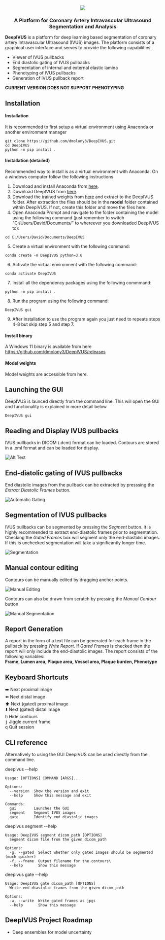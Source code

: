 <p align="center">
  <br> 
  <img src="/Media/DeepIVUS_logo.png">
  <br>
<p>
<h3 align="center">A Platform for Coronary Artery Intravascular Ultrasound Segmentation and Analysis </h3>

**DeepIVUS** is a platform for deep learning based segmentation of coronary artery Intravascular Ultrasound (IVUS) images. The platform consists of a graphical user interface and serves to provide the following capabilities. 

* Viewer of IVUS pullbacks
* End diastolic gating of IVUS pullbacks
* Segmentation of internal and external elastic lamina
* Phenotyping of IVUS pullbacks
* Generation of IVUS pullback report

**CURRENT VERSION DOES NOT SUPPORT PHENOTYPING**

## Installation

#### Installation
It is recommended to first setup a virtual environment using Anaconda or another environment manager
```
git clone https://github.com/dmolony3/DeepIVUS.git
cd DeepIVUS
python -m pip install .
```

#### Installation (detailed)
Recommended way to install is as a virtual environment with Anaconda.
On a windows computer follow the following instructions
1. Download and install Anaconda from [here](https://www.anaconda.com/distribution/#download-section).
2. Download DeepIVUS from [here](https://github.com/dmolony3/DeepIVUS/archive/master.zip).
3. Download the trained weights from [here](https://drive.google.com/open?id=1GlMc7uqZhI6yt9PFv-HhrO14PXDqA4FL) and extract to the DeepIVUS folder. After extraction the files should be in the **model** folder contained within DeepIVUS. If not, create this folder and move the files here.
4. Open Anaconda Prompt and navigate to the folder containing the model using the following command (just remember to switch "C:/Users/David/Documents/" to whereever you downloaded DeepIVUS to):
```
cd C:/Users/David/Documents/DeepIVUS
```
5. Create a virtual environment with the following command:
```
conda create -n DeepIVUS python=3.6
```
6. Activate the virtual environment with the following command:
```
conda activate DeepIVUS
```
7. Install all the dependency packages using the following commmand:
```
python -m pip install .
```
8. Run the program using the following command:
```
DeepIVUS gui
```
9. After installation to use the program again you just need to repeats steps 4-8 but skip step 5 and step 7.


#### Install binary
A Windows 11 binary is available from here
https://github.com/dmolony3/DeepIVUS/releases

#### Model weights
Model weights are accessible from here.


## Launching the GUI
DeepIVUS is launced directly from the command line. This will open the GUI and functionality is explained in more detail below 
```
DeepIVUS gui
```

## Reading and Display IVUS pullbacks
IVUS pullbacks in DICOM (.dcm) format can be loaded. Contours are stored in a .xml format and can be loaded for display.

![Alt Text](/Media/GUI.gif)

## End-diatolic gating of IVUS pullbacks
End diastolic images from the pullback can be extracted by presssing the *Extract Diastolic Frames* button.

![Automatic Gating](/Media/Gating.gif)

## Segmentation of IVUS pullbacks
IVUS pullbacks can be segmented by pressing the *Segment* button. It is highly recommended to extract end-diastolic frames prior to segmentation. Checking the *Gated Frames* box will segment only the end-diastolic images. If this is unchecked segmentation will take a significantly longer time. 

![Segmentation](/Media/Segmentation.gif)

## Manual contour editing
Contours can be manually edited by dragging anchor points. 

![Manual Editing](/Media/Editing.gif)

Contours can also be drawn from scratch by pressing the *Manual Contour* button

![Manual Segmentation](/Media/Manual_Segmentation.gif)

## Report Generation
A report in the form of a text file can be generated for each frame in the pullback by pressing *Write Report*. If *Gated Frames* is checked then the report will only include the end-diastolic images. The report consists of the following variables:  
**Frame, Lumen area, Plaque area, Vessel area, Plaque burden, Phenotype**

## Keyboard Shortcuts
:arrow_right: Next proximal image  
:arrow_left: Next distal image  
:arrow_up: Next (gated) proximal image  
:arrow_down: Next (gated) distal image  
<kbd>h</kbd> Hide contours  
<kbd>j</kbd> Jiggle current frame  
<kbd>q</kbd> Quit session  

## CLI reference
Alternatively to using the GUI DeepIVUS can be used directly from the command line. 

deepivus --help
```
Usage: [OPTIONS] COMMAND [ARGS]...

Options:
  --version  Show the version and exit
  --help     Show this message and exit

Commands:
  gui        Launches the GUI
  segment    Segment IVUS images
  gate       Identify end diastolic images
```
deepivus segment --help
```
Usage: DeepIVUS segment dicom_path [OPTIONS]
  Segment dicom file from the given dicom_path
  
Options:
  -g, --gated  Select whether only gated images should be segmented (much quicker)
  -f, --fname  Output filename for the contours\
  --help       Show this message
```
deepivus gate --help
```
Usage: DeepIVUS gate dicom_path [OPTIONS]
  Write end diastolic frames from the given dicom_path
  
Options:
  -w, --write  Write gated frames as jpgs
  --help       Show this message
```


## DeepIVUS Project Roadmap
* Deep ensembles for model uncertainty
